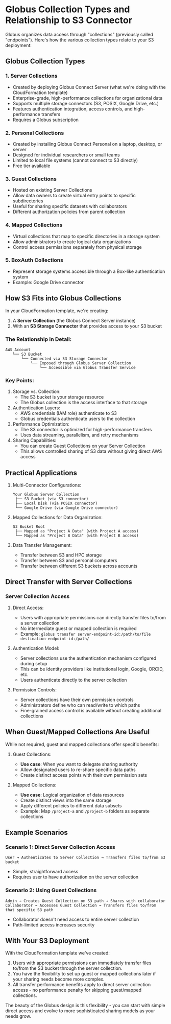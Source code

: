 # Globus Collection Types and Relationship to S3 Connector

Globus organizes data access through "collections" (previously called "endpoints"). Here's how the various collection types relate to your S3 deployment:

## Globus Collection Types

### 1. **Server Collections**

- Created by deploying Globus Connect Server (what we're doing with the CloudFormation template)
- Enterprise-grade, high-performance collections for organizational data
- Supports multiple storage connectors (S3, POSIX, Google Drive, etc.)
- Features authentication integration, access controls, and high-performance transfers
- Requires a Globus subscription

### 2. **Personal Collections**

- Created by installing Globus Connect Personal on a laptop, desktop, or server
- Designed for individual researchers or small teams
- Limited to local file systems (cannot connect to S3 directly)
- Free tier available

### 3. **Guest Collections**

- Hosted on existing Server Collections
- Allow data owners to create virtual entry points to specific subdirectories
- Useful for sharing specific datasets with collaborators
- Different authorization policies from parent collection

### 4. **Mapped Collections**

- Virtual collections that map to specific directories in a storage system
- Allow administrators to create logical data organizations
- Control access permissions separately from physical storage

### 5. **BoxAuth Collections**

- Represent storage systems accessible through a Box-like authentication system
- Example: Google Drive connector

## How S3 Fits into Globus Collections

In your CloudFormation template, we're creating:

1. A **Server Collection** (the Globus Connect Server instance)
2. With an **S3 Storage Connector** that provides access to your S3 bucket

### The Relationship in Detail:

```
AWS Account
   └── S3 Bucket
       └── Connected via S3 Storage Connector
           └── Exposed through Globus Server Collection
               └── Accessible via Globus Transfer Service
```

### Key Points:

1. Storage vs. Collection:
   - The S3 bucket is your storage resource
   - The Globus collection is the access interface to that storage
2. Authentication Layers:
   - AWS credentials (IAM role) authenticate to S3
   - Globus credentials authenticate users to the collection
3. Performance Optimization:
   - The S3 connector is optimized for high-performance transfers
   - Uses data streaming, parallelism, and retry mechanisms
4. Sharing Capabilities:
   - You can create Guest Collections on your Server Collection
   - This allows controlled sharing of S3 data without giving direct AWS access

## Practical Applications

1. Multi-Connector Configurations:

   ```
   Your Globus Server Collection
    ├── S3 Bucket (via S3 connector)
    ├── Local Disk (via POSIX connector)
    └── Google Drive (via Google Drive connector)
   ```

2. Mapped Collections for Data Organization:

   ```
   S3 Bucket Root
    ├── Mapped as "Project A Data" (with Project A access)
    └── Mapped as "Project B Data" (with Project B access)
   ```

3. Data Transfer Management:

   - Transfer between S3 and HPC storage
   - Transfer between S3 and personal computers
   - Transfer between different S3 buckets across accounts

## Direct Transfer with Server Collections

### Server Collection Access

1. Direct Access:

   - Users with appropriate permissions can directly transfer files to/from a server collection
   - No intermediate guest or mapped collection is required
   - Example: `globus transfer server-endpoint-id:/path/to/file destination-endpoint-id:/path/`

2. Authentication Model:

   - Server collections use the authentication mechanism configured during setup
   - This can be identity providers like institutional login, Google, ORCID, etc.
   - Users authenticate directly to the server collection

3. Permission Controls:

   - Server collections have their own permission controls
   - Administrators define who can read/write to which paths
   - Fine-grained access control is available without creating additional collections

## When Guest/Mapped Collections Are Useful

While not required, guest and mapped collections offer specific benefits:

1. Guest Collections:

   - **Use case**: When you want to delegate sharing authority
   - Allow designated users to re-share specific data paths
   - Create distinct access points with their own permission sets

2. Mapped Collections:

   - **Use case**: Logical organization of data resources
   - Create distinct views into the same storage
   - Apply different policies to different data subsets
   - Example: Map `/project-a` and `/project-b` folders as separate collections

## Example Scenarios

### Scenario 1: Direct Server Collection Access

```
User → Authenticates to Server Collection → Transfers files to/from S3 bucket
```

- Simple, straightforward access
- Requires user to have authorization on the server collection

### Scenario 2: Using Guest Collections

```
Admin → Creates Guest Collection on S3 path → Shares with collaborator
Collaborator → Accesses Guest Collection → Transfers files to/from that specific S3 path
```

- Collaborator doesn't need access to entire server collection
- Path-limited access increases security

## With Your S3 Deployment

With the CloudFormation template we've created:

1. Users with appropriate permissions can immediately transfer files to/from the S3 bucket through the server collection.
2. You have the flexibility to set up guest or mapped collections later if your sharing needs become more complex.
3. All transfer performance benefits apply to direct server collection access - no performance penalty for skipping guest/mapped collections.

The beauty of the Globus design is this flexibility - you can start with simple direct access and evolve to more sophisticated sharing models as your needs grow.